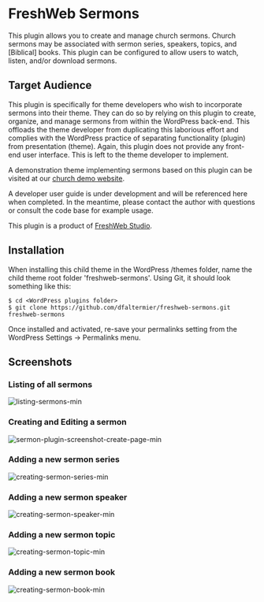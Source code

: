 # FreshWeb Sermons

This plugin allows you to create and manage church sermons. Church sermons may be associated with sermon series, speakers, topics, and [Biblical] books. This plugin can be configured to allow users to watch, listen, and/or download sermons.

## Target Audience

This plugin is specifically for theme developers who wish to incorporate sermons into their theme. They can do so by relying on this plugin to create, organize, and manage sermons from within the WordPress back-end. This offloads the theme developer from duplicating this laborious effort and complies with the WordPress practice of separating functionality (plugin) from presentation (theme). Again, this plugin does not provide any front-end user interface. This is left to the theme developer to implement. 

A demonstration theme implementing sermons based on this plugin can be visited at our 
[church demo website](https://freshwebchurch.com/sermons).

A developer user guide is under development and will be referenced here when completed. In the meantime, please contact the author with questions or consult the code base for example usage.

This plugin is a product of [FreshWeb Studio](https://freshwebstudio.com).


## Installation

When installing this child theme in the WordPress /themes folder, name the child theme root folder 'freshweb-sermons'. Using Git, it should look something like this:

```
$ cd <WordPress plugins folder>
$ git clone https://github.com/dfaltermier/freshweb-sermons.git freshweb-sermons
```

Once installed and activated, re-save your permalinks setting from the WordPress Settings -> Permalinks menu.

## Screenshots

### Listing of all sermons

![listing-sermons-min](https://cloud.githubusercontent.com/assets/3323104/23836991/af6dcaa0-0746-11e7-8840-837a56aff5bf.jpg)

### Creating and Editing a sermon

![sermon-plugin-screenshot-create-page-min](https://cloud.githubusercontent.com/assets/3323104/24708576/7cc99a34-19d4-11e7-9b10-9c8d900f96de.jpg)

### Adding a new sermon series

![creating-sermon-series-min](https://cloud.githubusercontent.com/assets/3323104/23837002/d6ca9286-0746-11e7-8ca5-e14518f11e9e.jpg)

### Adding a new sermon speaker

![creating-sermon-speaker-min](https://cloud.githubusercontent.com/assets/3323104/23837007/de892ffa-0746-11e7-8162-cf61586a92d9.jpg)

### Adding a new sermon topic

![creating-sermon-topic-min](https://cloud.githubusercontent.com/assets/3323104/23837009/e64d2ab6-0746-11e7-8406-2e4845467e99.jpg)

### Adding a new sermon book

![creating-sermon-book-min](https://cloud.githubusercontent.com/assets/3323104/23837012/eec0e30e-0746-11e7-87eb-e33878a0d459.jpg)

